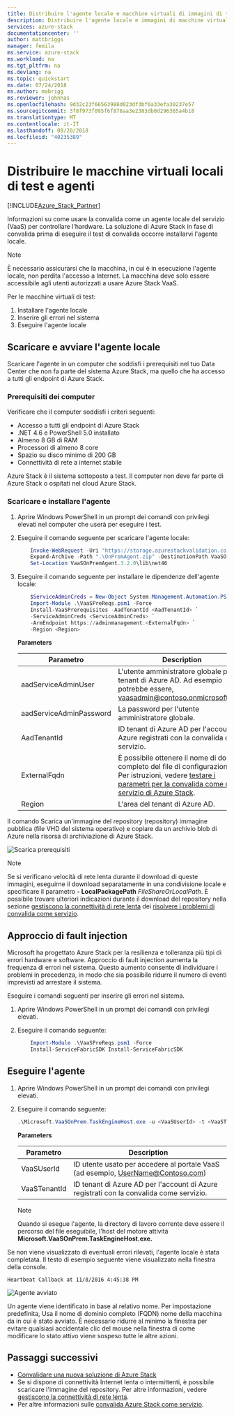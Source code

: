 ```yaml
---
title: Distribuire l'agente locale e macchine virtuali di immagini di test nella convalida di Azure Stack come servizio | Microsoft Docs
description: Distribuire l'agente locale e immagini di macchine virtuali per la convalida di Azure Stack come servizio di test.
services: azure-stack
documentationcenter: ''
author: mattbriggs
manager: femila
ms.service: azure-stack
ms.workload: na
ms.tgt_pltfrm: na
ms.devlang: na
ms.topic: quickstart
ms.date: 07/24/2018
ms.author: mabrigg
ms.reviewer: johnhas
ms.openlocfilehash: 9d32c23f66563988d023df3bf6a33efa30237e57
ms.sourcegitcommit: 3f8f973f095f6f878aa3e2383db0d296365a4b18
ms.translationtype: MT
ms.contentlocale: it-IT
ms.lasthandoff: 08/20/2018
ms.locfileid: "40235389"
---
```

# <a name="deploy-the-local-agent-and-test-virtual-machines"></a>Distribuire le macchine virtuali locali di test e agenti

[!INCLUDE[Azure_Stack_Partner](./includes/azure-stack-partner-appliesto.md)]

Informazioni su come usare la convalida come un agente locale del servizio (VaaS) per controllare l'hardware. La soluzione di Azure Stack in fase di convalida prima di eseguire il test di convalida occorre installarvi l'agente locale.

> [!Note]  
> È necessario assicurarsi che la macchina, in cui è in esecuzione l'agente locale, non perdita l'accesso a Internet. La macchina deve solo essere accessibile agli utenti autorizzati a usare Azure Stack VaaS.

Per le macchine virtuali di test:

1. Installare l'agente locale
2. Inserire gli errori nel sistema
3. Eseguire l'agente locale

## <a name="download-and-start-the-local-agent"></a>Scaricare e avviare l'agente locale

Scaricare l'agente in un computer che soddisfi i prerequisiti nel tuo Data Center che non fa parte del sistema Azure Stack, ma quello che ha accesso a tutti gli endpoint di Azure Stack.

### <a name="machine-prerequisites"></a>Prerequisiti dei computer

Verificare che il computer soddisfi i criteri seguenti:

- Accesso a tutti gli endpoint di Azure Stack
- .NET 4.6 e PowerShell 5.0 installato
- Almeno 8 GB di RAM
- Processori di almeno 8 core
- Spazio su disco minimo di 200 GB
- Connettività di rete a internet stabile

Azure Stack è il sistema sottoposto a test. Il computer non deve far parte di Azure Stack o ospitati nel cloud Azure Stack.

### <a name="download-and-install-the-agent"></a>Scaricare e installare l'agente

1. Aprire Windows PowerShell in un prompt dei comandi con privilegi elevati nel computer che userà per eseguire i test.
2. Eseguire il comando seguente per scaricare l'agente locale:

    ```PowerShell  
        Invoke-WebRequest -Uri "https://storage.azurestackvalidation.com/packages/Microsoft.VaaSOnPrem.TaskEngineHost.3.2.0.nupkg" -outfile "OnPremAgent.zip"
        Expand-Archive -Path ".\OnPremAgent.zip" -DestinationPath VaaSOnPremAgent.3.2.0 -Force
        Set-Location VaaSOnPremAgent.3.2.0\lib\net46
    ````

3. Eseguire il comando seguente per installare le dipendenze dell'agente locale:

    ```PowerShell  
        $ServiceAdminCreds = New-Object System.Management.Automation.PSCredential "<aadServiceAdminUser>", (ConvertTo-SecureString "<aadServiceAdminPassword>" -AsPlainText -Force)
        Import-Module .\VaaSPreReqs.psm1 -Force
        Install-VaaSPrerequisites -AadTenantId <AadTenantId> `
        -ServiceAdminCreds <ServiceAdminCreds> `
        -ArmEndpoint https://adminmanagement.<ExternalFqdn> `
        -Region <Region>
    ````

    **Parameters**

    | Parametro | Description |
    | --- | --- |
    | aadServiceAdminUser | L'utente amministratore globale per il tenant di Azure AD. Ad esempio potrebbe essere, vaasadmin@contoso.onmicrosoft.com. |
    | aadServiceAdminPassword | La password per l'utente amministratore globale. |
    | AadTenantId | ID tenant di Azure AD per l'account di Azure registrati con la convalida come servizio. |
    | ExternalFqdn | È possibile ottenere il nome di dominio completo del file di configurazione. Per istruzioni, vedere [testare i parametri per la convalida come un servizio di Azure Stack](azure-stack-vaas-parameters-test.md). |
    | Region | L'area del tenant di Azure AD. |

Il comando Scarica un'immagine del repository (repository) immagine pubblica (file VHD del sistema operativo) e copiare da un archivio blob di Azure nella risorsa di archiviazione di Azure Stack. 

![Scarica prerequisiti](media/installingprereqs.png)

> [!Note]  
> Se si verificano velocità di rete lenta durante il download di queste immagini, eseguirne il download separatamente in una condivisione locale e specificare il parametro **- LocalPackagePath** *FileShareOrLocalPath*. È possibile trovare ulteriori indicazioni durante il download del repository nella sezione [gestiscono la connettività di rete lenta](azure-stack-vaas-troubleshoot.md#handle-slow-network-connectivity) dei [risolvere i problemi di convalida come servizio](azure-stack-vaas-troubleshoot.md).

## <a name="fault-injection"></a>Approccio di fault injection

Microsoft ha progettato Azure Stack per la resilienza e tolleranza più tipi di errori hardware e software. Approccio di fault injection aumenta la frequenza di errori nel sistema. Questo aumento consente di individuare i problemi in precedenza, in modo che sia possibile ridurre il numero di eventi imprevisti ad arrestare il sistema.

Eseguire i comandi seguenti per inserire gli errori nel sistema.

1. Aprire Windows PowerShell in un prompt dei comandi con privilegi elevati.

2. Eseguire il comando seguente:

    ```PowerShell  
        Import-Module .\VaaSPreReqs.psm1 -Force
        Install-ServiceFabricSDK Install-ServiceFabricSDK
    ```

## <a name="run-the-agent"></a>Eseguire l'agente

1. Aprire Windows PowerShell in un prompt dei comandi con privilegi elevati.

2. Eseguire il comando seguente:

    ````PowerShell  
    .\Microsoft.VaaSOnPrem.TaskEngineHost.exe -u <VaaSUserId> -t <VaaSTenantId>
    ````

      **Parameters**  
    
    | Parametro | Description |
    | --- | --- |
    | VaaSUserId | ID utente usato per accedere al portale VaaS (ad esempio, UserName@Contoso.com) |
    | VaaSTenantId | ID tenant di Azure AD per l'account di Azure registrati con la convalida come servizio. |

    > [!Note]  
    > Quando si esegue l'agente, la directory di lavoro corrente deve essere il percorso del file eseguibile, l'host del motore attività **Microsoft.VaaSOnPrem.TaskEngineHost.exe.**

Se non viene visualizzato di eventuali errori rilevati, l'agente locale è stata completata. Il testo di esempio seguente viene visualizzato nella finestra della console.

`Heartbeat Callback at 11/8/2016 4:45:38 PM`

![Agente avviato](media/startedagent.png)

Un agente viene identificato in base al relativo nome. Per impostazione predefinita, Usa il nome di dominio completo (FQDN) nome della macchina da in cui è stato avviato. È necessario ridurre al minimo la finestra per evitare qualsiasi accidentale clic del mouse nella finestra di come modificare lo stato attivo viene sospeso tutte le altre azioni.

## <a name="next-steps"></a>Passaggi successivi

- [Convalidare una nuova soluzione di Azure Stack](azure-stack-vaas-validate-solution-new.md)  
- Se si dispone di connettività Internet lenta o intermittenti, è possibile scaricare l'immagine del repository. Per altre informazioni, vedere [gestiscono la connettività di rete lenta](azure-stack-vaas-troubleshoot.md#handle-slow-network-connectivity).
- Per altre informazioni sulle [convalida Azure Stack come servizio](https://docs.microsoft.com/azure/azure-stack/partner).
